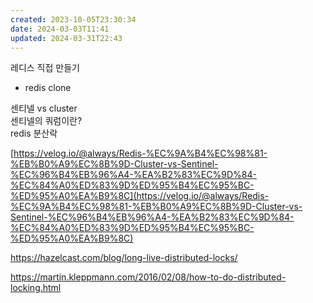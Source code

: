 ```yaml
---
created: 2023-10-05T23:30:34
date: 2024-03-03T11:41
updated: 2024-03-31T22:43
---
```

레디스 직접 만들기
- redis clone

센티넬 vs cluster  
센티넬의 쿼럼이란?  
redis 분산락

[https://velog.io/@always/Redis-%EC%9A%B4%EC%98%81-%EB%B0%A9%EC%8B%9D-Cluster-vs-Sentinel-%EC%96%B4%EB%96%A4-%EA%B2%83%EC%9D%84-%EC%84%A0%ED%83%9D%ED%95%B4%EC%95%BC-%ED%95%A0%EA%B9%8C](https://velog.io/@always/Redis-%EC%9A%B4%EC%98%81-%EB%B0%A9%EC%8B%9D-Cluster-vs-Sentinel-%EC%96%B4%EB%96%A4-%EA%B2%83%EC%9D%84-%EC%84%A0%ED%83%9D%ED%95%B4%EC%95%BC-%ED%95%A0%EA%B9%8C)


https://hazelcast.com/blog/long-live-distributed-locks/

https://martin.kleppmann.com/2016/02/08/how-to-do-distributed-locking.html